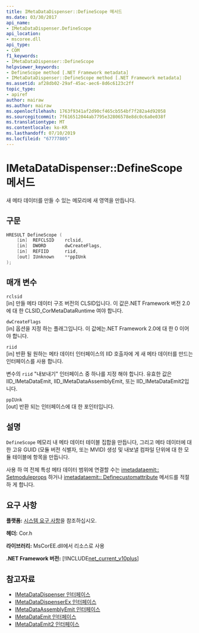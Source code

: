```yaml
---
title: IMetaDataDispenser::DefineScope 메서드
ms.date: 03/30/2017
api_name:
- IMetaDataDispenser.DefineScope
api_location:
- mscoree.dll
api_type:
- COM
f1_keywords:
- IMetaDataDispenser::DefineScope
helpviewer_keywords:
- DefineScope method [.NET Framework metadata]
- IMetaDataDispenser::DefineScope method [.NET Framework metadata]
ms.assetid: af28db02-29af-45ac-aec6-8d6c6123c2ff
topic_type:
- apiref
author: mairaw
ms.author: mairaw
ms.openlocfilehash: 1763f9341af2d90cf465cb554bf7f282a4d92058
ms.sourcegitcommit: 7f616512044ab7795e32806578e8dc0c6a0e038f
ms.translationtype: MT
ms.contentlocale: ko-KR
ms.lasthandoff: 07/10/2019
ms.locfileid: "67777805"
---
```

# <a name="imetadatadispenserdefinescope-method"></a>IMetaDataDispenser::DefineScope 메서드
새 메타 데이터를 만들 수 있는 메모리에 새 영역을 만듭니다.  
  
## <a name="syntax"></a>구문  
  
```cpp  
HRESULT DefineScope (  
    [in]  REFCLSID    rclsid,  
    [in]  DWORD       dwCreateFlags,  
    [in]  REFIID      riid,   
    [out] IUnknown    **ppIUnk  
);  
```  
  
## <a name="parameters"></a>매개 변수  
 `rclsid`  
 [in] 만들 메타 데이터 구조 버전의 CLSID입니다. 이 값은.NET Framework 버전 2.0에 대 한 CLSID_CorMetaDataRuntime 여야 합니다.  
  
 `dwCreateFlags`  
 [in] 옵션을 지정 하는 플래그입니다. 이 값에는.NET Framework 2.0에 대 한 0 이어야 합니다.  
  
 `riid`  
 [in] 반환 될 원하는 메타 데이터 인터페이스의 IID 호출자에 게 새 메타 데이터를 만드는 인터페이스를 사용 합니다.  
  
 변수의 `riid` "내보내기" 인터페이스 중 하나를 지정 해야 합니다. 유효한 값은 IID_IMetaDataEmit, IID_IMetaDataAssemblyEmit, 또는 IID_IMetaDataEmit2입니다.  
  
 `ppIUnk`  
 [out] 반환 되는 인터페이스에 대 한 포인터입니다.  
  
## <a name="remarks"></a>설명  
 `DefineScope` 메모리 내 메타 데이터 테이블 집합을 만듭니다, 그리고 메타 데이터에 대 한 고유 GUID (모듈 버전 식별자, 또는 MVID) 생성 및 내보낼 컴파일 단위에 대 한 모듈 테이블에 항목을 만듭니다.  
  
 사용 하 여 전체 특성 메타 데이터 범위에 연결할 수는 [imetadataemit:: Setmoduleprops](../../../../docs/framework/unmanaged-api/metadata/imetadataemit-setmoduleprops-method.md) 하거나 [imetadataemit:: Definecustomattribute](../../../../docs/framework/unmanaged-api/metadata/imetadataemit-definecustomattribute-method.md) 메서드를 적절 하 게 합니다.  
  
## <a name="requirements"></a>요구 사항  
 **플랫폼:** [시스템 요구 사항](../../../../docs/framework/get-started/system-requirements.md)을 참조하십시오.  
  
 **헤더:** Cor.h  
  
 **라이브러리:** MsCorEE.dll에서 리소스로 사용  
  
 **.NET Framework 버전:** [!INCLUDE[net_current_v10plus](../../../../includes/net-current-v10plus-md.md)]  
  
## <a name="see-also"></a>참고자료

- [IMetaDataDispenser 인터페이스](../../../../docs/framework/unmanaged-api/metadata/imetadatadispenser-interface.md)
- [IMetaDataDispenserEx 인터페이스](../../../../docs/framework/unmanaged-api/metadata/imetadatadispenserex-interface.md)
- [IMetaDataAssemblyEmit 인터페이스](../../../../docs/framework/unmanaged-api/metadata/imetadataassemblyemit-interface.md)
- [IMetaDataEmit 인터페이스](../../../../docs/framework/unmanaged-api/metadata/imetadataemit-interface.md)
- [IMetaDataEmit2 인터페이스](../../../../docs/framework/unmanaged-api/metadata/imetadataemit2-interface.md)
